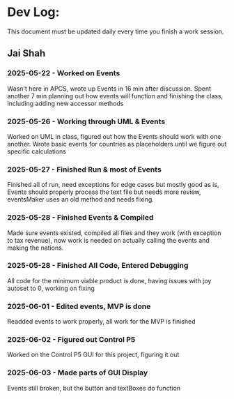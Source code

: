 # Dev Log:

This document must be updated daily every time you finish a work session.

## Jai Shah

### 2025-05-22 - Worked on Events
Wasn't here in APCS, wrote up Events in 16 min after discussion. Spent another 7 min planning out how events will function and finishing the class, including adding new accessor methods

### 2025-05-26 - Working through UML & Events
Worked on UML in class, figured out how the Events should work with one another. Wrote basic events for countries as placeholders until we figure out specific calculations

### 2025-05-27 - Finished Run & most of Events
Finished all of run, need exceptions for edge cases but mostly good as is, Events should properly process the text file but needs more review, eventsMaker uses an old method and needs fixing.

### 2025-05-28 - Finished Events & Compiled
Made sure events existed, compiled all files and they work (with exception to tax revenue), now work is needed on actually calling the events and making the nations.

### 2025-05-28 - Finished All Code, Entered Debugging
All code for the minimum viable product is done, having issues with joy autoset to 0, working on fixing

### 2025-06-01 - Edited events, MVP is done
Readded events to work properly, all work for the MVP is finished

### 2025-06-02 - Figured out Control P5
Worked on the Control P5 GUI for this project, figuring it out

### 2025-06-03 - Made parts of GUI Display
Events still broken, but the button and textBoxes do function
